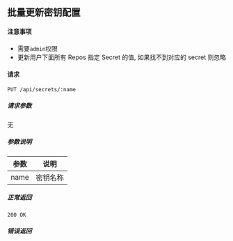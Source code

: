 ## 批量更新密钥配置

#### 注意事项

- 需要`admin`权限
- 更新用户下面所有 Repos 指定 Secret 的值, 如果找不到对应的 secret 则忽略

#### 请求

```
PUT /api/secrets/:name
```

##### 请求参数

无

##### 参数说明

|参数|说明|
|---|---|
|name|密钥名称|

##### 正常返回

```
200 OK
```

##### 错误返回
